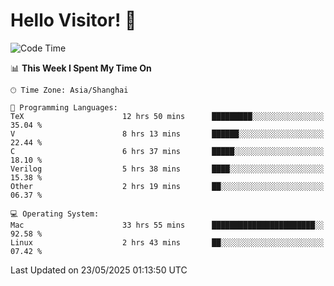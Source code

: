 # Hello Visitor! 👋

<!--START_SECTION:waka-->
![Code Time](http://img.shields.io/badge/Code%20Time-78%20hrs%203%20mins-blue)

📊 **This Week I Spent My Time On** 

```text
🕑︎ Time Zone: Asia/Shanghai

💬 Programming Languages: 
TeX                      12 hrs 50 mins      █████████░░░░░░░░░░░░░░░░   35.04 % 
V                        8 hrs 13 mins       ██████░░░░░░░░░░░░░░░░░░░   22.44 % 
C                        6 hrs 37 mins       █████░░░░░░░░░░░░░░░░░░░░   18.10 % 
Verilog                  5 hrs 38 mins       ████░░░░░░░░░░░░░░░░░░░░░   15.38 % 
Other                    2 hrs 19 mins       ██░░░░░░░░░░░░░░░░░░░░░░░   06.37 % 

💻 Operating System: 
Mac                      33 hrs 55 mins      ███████████████████████░░   92.58 % 
Linux                    2 hrs 43 mins       ██░░░░░░░░░░░░░░░░░░░░░░░   07.42 % 
```


 Last Updated on 23/05/2025 01:13:50 UTC
<!--END_SECTION:waka-->
